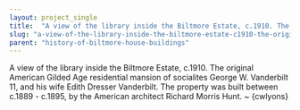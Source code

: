```yaml
---
layout: project_single
title:  "A view of the library inside the Biltmore Estate, c.1910. The original American Gilded Age residential mansion of socialites George W. Vanderbilt 11, and his wife Edith Dresser Vanderbilt. The property was built between c.1889 - c.1895, by the Americ"
slug: "a-view-of-the-library-inside-the-biltmore-estate-c1910-the-original-american-gilded-age"
parent: "history-of-biltmore-house-buildings"
---
```

A view of the library inside the Biltmore Estate, c.1910. The original American Gilded Age residential mansion of socialites George W. Vanderbilt 11, and his wife Edith Dresser Vanderbilt. The property was built between c.1889 - c.1895, by the American architect Richard Morris Hunt. ~ {cwlyons}